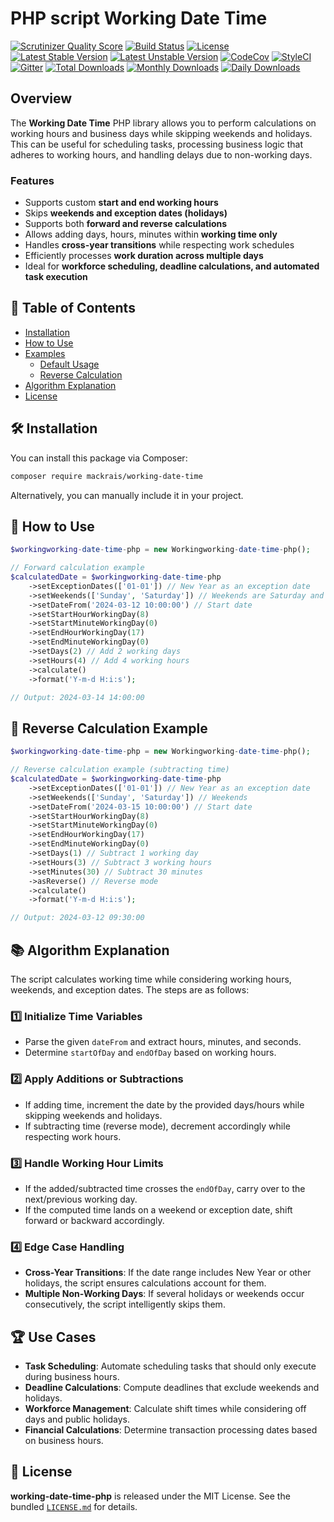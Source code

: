 # PHP script Working Date Time

[![Scrutinizer Quality Score](https://img.shields.io/scrutinizer/g/mackrais-organization/working-date-time-php.svg?style=flat-square)](https://scrutinizer-ci.com/g/mackrais-organization/working-date-time-php/)
[![Build Status](https://img.shields.io/github/actions/workflow/status/mackrais-organization/working-date-time-php/ci.yaml?branch=master&style=flat-square)](https://github.com/mackrais-organization/working-date-time-php/actions?query=workflow%3ACI+branch%3Amaster+)
[![License](https://img.shields.io/packagist/l/mackrais-organization/working-date-time-php.svg?style=flat-square)](https://packagist.org/packages/mackrais-organization/working-date-time-php)
[![Latest Stable Version](https://img.shields.io/packagist/v/mackrais-organization/working-date-time-php.svg?style=flat-square)](https://packagist.org/packages/mackrais-organization/working-date-time-php)
[![Latest Unstable Version](https://poser.pugx.org/mackrais-organization/working-date-time-php/v/unstable)](https://packagist.org/packages/mackrais-organization/working-date-time-php)
[![CodeCov](https://img.shields.io/codecov/c/github/mackrais-organization/working-date-time-php.svg?style=flat-square)](https://codecov.io/github/mackrais-organization/working-date-time-php)
[![StyleCI](https://styleci.io/repos/139721416/shield?style=flat-square)](https://styleci.io/repos/139721416)
[![Gitter](https://img.shields.io/badge/gitter-join%20chat-brightgreen.svg?style=flat-square)](https://gitter.im/mackrais-organization/working-date-time-php)
[![Total Downloads](https://poser.pugx.org/mackrais-organization/working-date-time-php/downloads)](https://packagist.org/packages/mackrais-organization/working-date-time-php)
[![Monthly Downloads](https://poser.pugx.org/mackrais-organization/working-date-time-php/d/monthly)](https://packagist.org/packages/mackrais-organization/working-date-time-php)
[![Daily Downloads](https://poser.pugx.org/mackrais-organization/working-date-time-php/d/daily)](https://packagist.org/packages/mackrais-organization/working-date-time-php)

## Overview
The **Working Date Time** PHP library allows you to perform calculations on working hours and business days while skipping weekends and holidays. This can be useful for scheduling tasks, processing business logic that adheres to working hours, and handling delays due to non-working days.

### Features
- Supports custom **start and end working hours**
- Skips **weekends and exception dates (holidays)**
- Supports both **forward and reverse calculations**
- Allows adding days, hours, minutes within **working time only**
- Handles **cross-year transitions** while respecting work schedules
- Efficiently processes **work duration across multiple days**
- Ideal for **workforce scheduling, deadline calculations, and automated task execution**

## 📌 Table of Contents
- [Installation](#installation)
- [How to Use](#how-to-use)
- [Examples](#examples)
    - [Default Usage](docs/example_1_default.md)
    - [Reverse Calculation](docs/example_1_reverse.md)
- [Algorithm Explanation](#algorithm-explanation)
- [License](LICENSE.md)

## 🛠 Installation

You can install this package via Composer:
```sh
composer require mackrais/working-date-time
```

Alternatively, you can manually include it in your project.

## 🚀 How to Use

```php
$workingworking-date-time-php = new Workingworking-date-time-php();

// Forward calculation example
$calculatedDate = $workingworking-date-time-php
    ->setExceptionDates(['01-01']) // New Year as an exception date
    ->setWeekends(['Sunday', 'Saturday']) // Weekends are Saturday and Sunday
    ->setDateFrom('2024-03-12 10:00:00') // Start date
    ->setStartHourWorkingDay(8)
    ->setStartMinuteWorkingDay(0)
    ->setEndHourWorkingDay(17)
    ->setEndMinuteWorkingDay(0)
    ->setDays(2) // Add 2 working days
    ->setHours(4) // Add 4 working hours
    ->calculate()
    ->format('Y-m-d H:i:s');

// Output: 2024-03-14 14:00:00
```

## 🔄 Reverse Calculation Example
```php
$workingworking-date-time-php = new Workingworking-date-time-php();

// Reverse calculation example (subtracting time)
$calculatedDate = $workingworking-date-time-php
    ->setExceptionDates(['01-01']) // New Year as an exception date
    ->setWeekends(['Sunday', 'Saturday']) // Weekends
    ->setDateFrom('2024-03-15 10:00:00') // Start date
    ->setStartHourWorkingDay(8)
    ->setStartMinuteWorkingDay(0)
    ->setEndHourWorkingDay(17)
    ->setEndMinuteWorkingDay(0)
    ->setDays(1) // Subtract 1 working day
    ->setHours(3) // Subtract 3 working hours
    ->setMinutes(30) // Subtract 30 minutes
    ->asReverse() // Reverse mode
    ->calculate()
    ->format('Y-m-d H:i:s');

// Output: 2024-03-12 09:30:00
```

## 📚 Algorithm Explanation
The script calculates working time while considering working hours, weekends, and exception dates. The steps are as follows:

### 1️⃣ **Initialize Time Variables**
- Parse the given `dateFrom` and extract hours, minutes, and seconds.
- Determine `startOfDay` and `endOfDay` based on working hours.

### 2️⃣ **Apply Additions or Subtractions**
- If adding time, increment the date by the provided days/hours while skipping weekends and holidays.
- If subtracting time (reverse mode), decrement accordingly while respecting work hours.

### 3️⃣ **Handle Working Hour Limits**
- If the added/subtracted time crosses the `endOfDay`, carry over to the next/previous working day.
- If the computed time lands on a weekend or exception date, shift forward or backward accordingly.

### 4️⃣ **Edge Case Handling**
- **Cross-Year Transitions**: If the date range includes New Year or other holidays, the script ensures calculations account for them.
- **Multiple Non-Working Days**: If several holidays or weekends occur consecutively, the script intelligently skips them.

## 🏆 Use Cases
- **Task Scheduling**: Automate scheduling tasks that should only execute during business hours.
- **Deadline Calculations**: Compute deadlines that exclude weekends and holidays.
- **Workforce Management**: Calculate shift times while considering off days and public holidays.
- **Financial Calculations**: Determine transaction processing dates based on business hours.

## 📜 License
**working-date-time-php** is released under the MIT License. See the bundled [`LICENSE.md`](LICENSE.md) for details.

